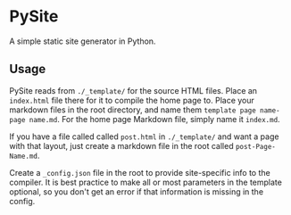 # PySite

A simple static site generator in Python.

## Usage
PySite reads from `./_template/` for the source HTML files. Place an `index.html` file there for it to compile the home page to. Place your markdown files in the root directory, and name them `template page name-page name.md`. For the home page Markdown file, simply name it `index.md`. 

If you have a file called called `post.html` in `./_template/` and want a page with that layout, just create a markdown file in the root called `post-Page-Name.md`. 

Create a `_config.json` file in the root to provide site-specific info to the compiler. It is best practice to make all or most parameters in the template optional, so you don't get an error if that information is missing in the config. 